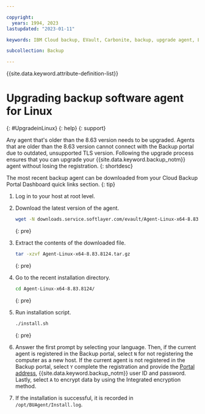 ```yaml
---

copyright:
  years: 1994, 2023
lastupdated: "2023-01-11"

keywords: IBM Cloud backup, EVault, Carbonite, backup, upgrade agent, Linux

subcollection: Backup

---
```

{{site.data.keyword.attribute-definition-list}}

# Upgrading backup software agent for Linux
{: #UpgradeinLinux}
{: help}
{: support}

Any agent that's older than the 8.63 version needs to be upgraded. Agents that are older than the 8.63 version cannot connect with the Backup portal due to outdated, unsupported TLS version. Following the upgrade process ensures that you can upgrade your {{site.data.keyword.backup_notm}} agent without losing the registration.
{: shortdesc}

The most recent backup agent can be downloaded from your Cloud Backup Portal Dashboard quick links section.
{: tip}

1. Log in to your host at root level.
2. Download the latest version of the agent.
    ```sh
    wget -N downloads.service.softlayer.com/evault/Agent-Linux-x64-8.83.8124.tar.gz
    ```
    {: pre}

3. Extract the contents of the downloaded file.
    ```sh
    tar -xzvf Agent-Linux-x64-8.83.8124.tar.gz
    ```
    {: pre}

4. Go to the recent installation directory.
    ```sh
    cd Agent-Linux-x64-8.83.8124/
    ```
    {: pre}

5. Run installation script.
    ```sh
    ./install.sh
    ```
    {: pre}

6. Answer the first prompt by selecting your language. Then, if the current agent is registered in the Backup portal, select `N` for not registering the computer as a new host. If the current agent is not registered in the Backup portal, select `Y` complete the registration and provide the [Portal address](/docs/Backup?topic=Backup-portinfo#commercial-portal-servers), {{site.data.keyword.backup_notm}} user ID and password. Lastly, select `A` to encrypt data by using the Integrated encryption method.

7. If the installation is successful, it is recorded in `/opt/BUAgent/Install.log`.
